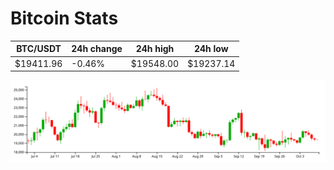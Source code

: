 # Bitcoin Stats

BTC/USDT|24h change|24h high|24h low|
|---|---|---|---|
|$19411.96|-0.46%|$19548.00|$19237.14|

<img src="./chart.svg">

